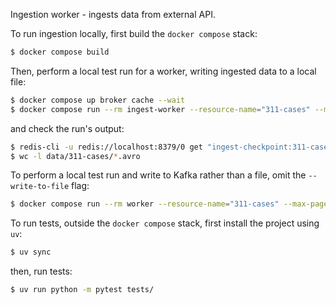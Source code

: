 Ingestion worker - ingests data from external API.

To run ingestion locally, first build the `docker compose` stack:
```bash
$ docker compose build
```

Then, perform a local test run for a worker, writing ingested data to a local file:
```bash
$ docker compose up broker cache --wait
$ docker compose run --rm ingest-worker --resource-name="311-cases" --max-pages=1 --write-to-file --skip-wait
```

and check the run's output:
```bash
$ redis-cli -u redis://localhost:8379/0 get "ingest-checkpoint:311-cases"
$ wc -l data/311-cases/*.avro
```

To perform a local test run and write to Kafka rather than a file, omit the
`--write-to-file` flag:
```bash
$ docker compose run --rm worker --resource-name="311-cases" --max-pages=1 --skip-wait
```

To run tests, outside the `docker compose` stack, first install the project
using `uv`:
```bash
$ uv sync
```

then, run tests:
```bash
$ uv run python -m pytest tests/
```
